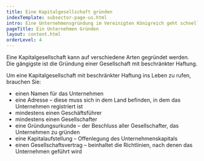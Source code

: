 ```yaml
---
title: Eine Kapitalgesellschaft gründen
indexTemplate: subsector-page-us.html
intro: Eine Unternehmensgründung im Vereinigten Königreich geht schnell und einfach. Mit der Gründung einer Kapitalgesellschaft machen Sie Ihr Unternehmen zu einer eigenen juristischen Person. 
pageTitle: Ein Unternehmen Gründen
layout: content.html
orderLevel: 4
---
```


Eine Kapitalgesellschaft kann auf verschiedene Arten gegründet werden. Die gängigste ist die Gründung einer Gesellschaft mit beschränkter Haftung.

Um eine Kapitalgesellschaft mit beschränkter Haftung ins Leben zu rufen, brauchen Sie: 

-	einen Namen für das Unternehmen
-	eine Adresse – diese muss sich in dem Land befinden, in dem das Unternehmen registriert ist
-	mindestens einen Geschäftsführer
-	mindestens einen Gesellschafter
-	eine Gründungsurkunde – der Beschluss aller Gesellschafter, das Unternehmen zu gründen
-	eine Kapitalaufstellung – Offenlegung des Unternehmenskapitals
-	einen Gesellschaftsvertrag – beinhaltet die Richtlinien, nach denen das Unternehmen geführt wird

